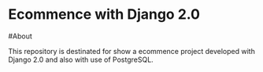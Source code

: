 # Ecommence with Django 2.0

#About

This repository is destinated for show a ecommence project developed with Django 2.0 and also with use of PostgreSQL.
